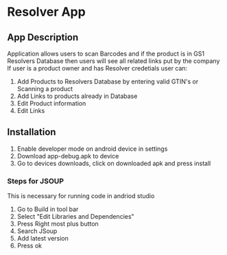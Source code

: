 # Resolver App

## App Description
Application allows users to scan Barcodes and if the product is in GS1 Resolvers Database then users will see all related links put by the company
If user is a product owner and has Resolver credetials user can:
1. Add Products to Resolvers Database by entering valid GTIN's or Scanning a product
1. Add Links to products already in Database
1. Edit Product information
1. Edit Links


## Installation 
1. Enable developer mode on android device in settings
1. Download app-debug.apk to device
1. Go to devices downloads, click on downloaded apk and press install

### Steps for JSOUP
This is necessary for running code in andriod studio
1. Go to Build in tool bar
1. Select "Edit Libraries and Dependencies"
1. Press Right most plus button
1. Search JSoup
1. Add latest version
1. Press ok
